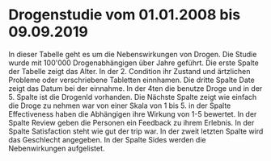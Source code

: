 # Drogenstudie vom 01.01.2008  bis 09.09.2019
In dieser Tabelle geht es um die Nebenswirkungen von Drogen. Die Studie wurde mit 100'000 Drogenabhängigen über Jahre geführt. Die erste Spalte der Tabelle zeigt das Alter. In der 2. Condition ihr Zustand und ärtzlichen Probleme oder verschriebene Tabletten einnhamen. Die dritte Spalte Date zeigt das Datum bei der einnahme. In der 4ten die benutze Droge und in der 5. Spalte ist die DrogenId vorhanden. Die Nächste Spalte zeigt wie einfach die Droge zu nehmen war von einer Skala von 1 bis 5. in der Spalte Effectiveness haben die Abhängigen ihre Wirkung von 1-5 bewertet. In der Spalte Review geben die Personen ein Feedback zu ihrem Erlebnis. In der Spalte Satisfaction steht wie gut der trip war. In der zweit letzten Spalte wird das Geschlecht angegeben. In der Spalte Sides werden die Nebenwirkungen aufgelistet.

